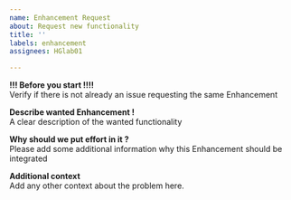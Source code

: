 ```yaml
---
name: Enhancement Request
about: Request new functionality
title: ''
labels: enhancement
assignees: HGlab01

---
```


**!!! Before you start !!!!**  
Verify if there is not already an issue requesting the same Enhancement

**Describe wanted Enhancement !**  
A clear description of the wanted functionality

**Why should we put effort in it ?**  
Please add some additional information why this Enhancement should be integrated

**Additional context**  
Add any other context about the problem here.
